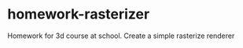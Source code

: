 homework-rasterizer
===================

Homework for 3d course at school. Create a simple rasterize renderer